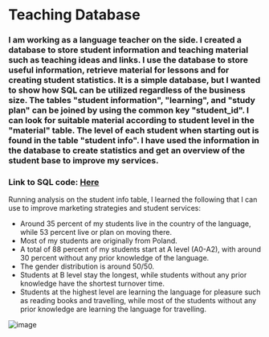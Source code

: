 # Teaching Database  

### I am working as a language teacher on the side. I created a database to store student information and teaching material such as teaching ideas and links. I use the database to store useful information, retrieve material for lessons and for creating student statistics. It is a simple database, but I wanted to show how SQL can be utilized regardless of the business size. The tables "student information", "learning", and  "study plan" can be joined by using the common key "student_id". I can look for suitable material according to student level in the "material" table. The level of each student when starting out is found in the table "student info". I have used the information in the database to create statistics and get an overview of the student base to improve my services.
### Link to SQL code: [Here](https://github.com/ToriiX/teaching/blob/main/database_teaching.sql)

Running analysis on the student info table, I learned the following that I can use to improve marketing strategies and student services:
- Around 35 percent of my students live in the country of the language, while 53 percent live or plan on moving there.
- Most of my students are originally from Poland.
- A total of 88 percent of my students start at A level (A0-A2), with around 30 percent without any prior knowledge of the language. 
- The gender distribution is around 50/50.
- Students at B level stay the longest, while students without any prior knowledge have the shortest turnover time.
- Students at the highest level are learning the language for pleasure such as reading books and travelling, while most of the students without any prior knowledge are learning the language for travelling.

  
![image](https://github.com/user-attachments/assets/3ff43885-432e-4496-a116-be532e8671b5)



